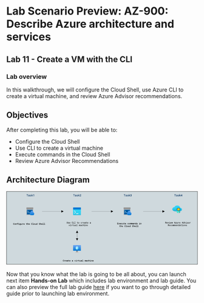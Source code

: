 # Lab Scenario Preview: AZ-900: Describe Azure architecture and services

## Lab 11 - Create a VM with the CLI

### Lab overview

In this walkthrough, we will configure the Cloud Shell, use Azure CLI to create a virtual machine, and review Azure Advisor recommendations.

## Objectives

After completing this lab, you will be able to:

- Configure the Cloud Shell
- Use CLI to create a virtual machine
- Execute commands in the Cloud Shell
- Review Azure Advisor Recommendations

## Architecture Diagram

![](../images/az900lab11.png)

Now that you know what the lab is going to be all about, you can launch next item **Hands-on Lab** which includes lab environment and lab guide. You can also preview the full lab guide [here](https://experience.cloudlabs.ai/#/labguidepreview/b234120e-8ad5-4f10-b4fd-75f20e5518d7) if you want to go through detailed guide prior to launching lab environment.
